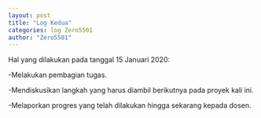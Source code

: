 ```yaml
---
layout: post
title: "Log Kedua"
categories: log Zero5501
author: "Zero5501"
---
```


  Hal yang dilakukan pada tanggal 15 Januari 2020:

  -Melakukan pembagian tugas.
  
  -Mendiskusikan langkah yang harus diambil berikutnya pada proyek kali ini.

  -Melaporkan progres yang telah dilakukan hingga sekarang kepada dosen.